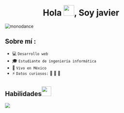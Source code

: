 <div align="center" width="50">
    
</div>
<h1 align="center">Hola <img src="https://media.giphy.com/media/hvRJCLFzcasrR4ia7z/giphy.gif" width="35">, Soy javier</h1>
<img src="monodance.gif" alt="monodance">


## Sobre mí :

- 💻 `Desarrollo web`
- 🎓 `Estudiante de ingeniería informática`
- 🏡 `Vivo en México`
- ⚡ `Datos curiosos:` 🍕 🏉 🎥

<h2>Habilidades<img src = "https://media2.giphy.com/media/QssGEmpkyEOhBCb7e1/giphy.gif?cid=ecf05e47a0n3gi1bfqntqmob8g9aid1oyj2wr3ds3mg700bl&rid=giphy.gif" width = 32px> </h2>
<p align="left">
  <a href="https://skillicons.dev">
    <img src="https://skillicons.dev/icons?i=github,vscode,react,ts,js,vite,tailwind" />
  </a>
</p>
